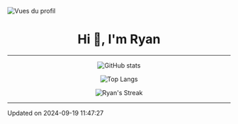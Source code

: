 ![Vues du profil](https://komarev.com/ghpvc/?username=warckoooooo&label=Profile%20views&color=0e75b6&style=flat)

<h1 align="center">Hi 👋, I'm Ryan</h1>

---

<p align="center">
  <img src="https://github-readme-stats.vercel.app/api?username=warckoooooo&hide=stars,contribs&&rank_icon=github" alt="GitHub stats">
</p>

<p align="center">
  <img src="https://github-readme-stats.vercel.app/api/top-langs/?username=warckoooooo&layout=compact" alt="Top Langs">
</p>

<p align="center">
  <img src="https://github-readme-streak-stats.herokuapp.com/?user=warckoooooo" alt="Ryan's Streak">
</p>

---

Updated on 2024-09-19 11:47:27
